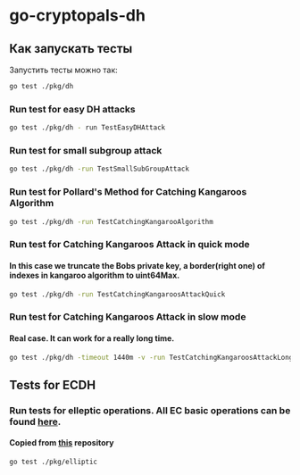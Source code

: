 # go-cryptopals-dh
## Как запускать тесты
Запустить тесты можно так:
```bash
go test ./pkg/dh
```

### Run test for easy DH attacks
```bash
go test ./pkg/dh - run TestEasyDHAttack
```

### Run test for small subgroup attack
```bash
go test ./pkg/dh -run TestSmallSubGroupAttack
```

### Run test for Pollard's Method for Catching Kangaroos Algorithm
```bash
go test ./pkg/dh -run TestCatchingKangarooAlgorithm
```

### Run test for Catching Kangaroos Attack in quick mode
#### In this case we truncate the Bobs private key, a border(right one) of indexes in kangaroo algorithm to uint64Max. 
```bash
go test ./pkg/dh -run TestCatchingKangaroosAttackQuick
```

### Run test for Catching Kangaroos Attack in slow mode
#### Real case. It can work for a really long time.
```bash
go test ./pkg/dh -timeout 1440m -v -run TestCatchingKangaroosAttackLong
```
## Tests for ECDH
### Run tests for elleptic operations. All EC basic operations can be found [here](https://en.wikipedia.org/wiki/Elliptic_curve_point_multiplication).
#### Copied from [this](https://github.com/dnkolegov/dhpals/tree/master/elliptic) repository
```bash
go test ./pkg/elliptic
```